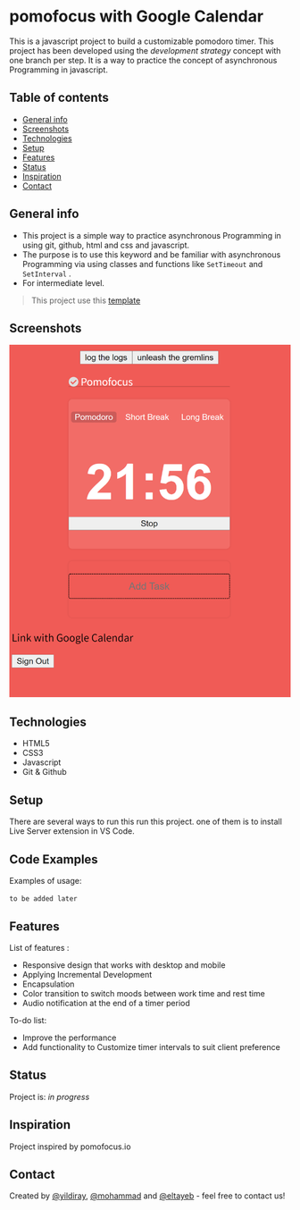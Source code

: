 # pomofocus with Google Calendar

This is a javascript project to build a customizable pomodoro timer.
This project has been developed using the _development strategy_ concept with one branch per step.
It is a way to practice the concept of asynchronous Programming in javascript.

## Table of contents
* [General info](#general-info)
* [Screenshots](#screenshots)
* [Technologies](#technologies)
* [Setup](#setup)
* [Features](#features)
* [Status](#status)
* [Inspiration](#inspiration)
* [Contact](#contact)

## General info
- This project is a simple way to practice asynchronous Programming in using git, github, html and css and javascript.
- The purpose is to use this keyword and be familiar with asynchronous Programming  via using classes and functions like `SetTimeout` and `SetInterval` .
- For intermediate level.

> This project use this [template](https://github.com/HackYourFutureBelgium/starter-basic-import-export)

## Screenshots
![Example screenshot](public/assets/images/wireframe-pomofocus.png)

## Technologies
* HTML5
* CSS3
* Javascript
* Git & Github

## Setup
There are several ways to run this run this project. one of them is to install Live Server extension in VS Code.

## Code Examples
Examples of usage:

   `to be added later`


## Features
List of features :

* Responsive design that works with desktop and mobile
* Applying Incremental Development 
* Encapsulation
* Color transition to switch moods between work time and rest time
*  Audio notification at the end of a timer period

To-do list:

* Improve the performance
* Add functionality to Customize timer intervals to suit client preference

## Status
Project is: _in progress_

## Inspiration
Project inspired by pomofocus.io 


## Contact
Created by [@yildiray](https://github.com/yildiraykoyuncu), [@mohammad](https://github.com/Mohammad-Musa) and [@eltayeb](https://github.com/Eltayeb-Elgaali) - feel free to contact us!